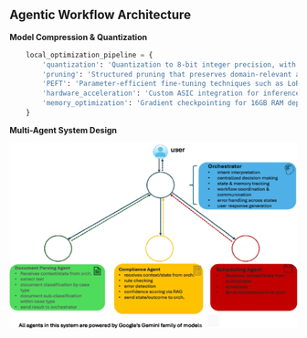 ## Agentic Workflow Architecture

**Model Compression & Quantization**

```python
    local_optimization_pipeline = {
        'quantization': 'Quantization to 8-bit integer precision, with minimal impact on task performance.',
        'pruning': 'Structured pruning that preserves domain-relevant attention heads and neuron groups',
        'PEFT': 'Parameter-efficient fine-tuning techniques such as LoRA for efficient legal domain adaptation using low-rank parameter updates',
        'hardware_acceleration': 'Custom ASIC integration for inference',
        'memory_optimization': 'Gradient checkpointing for 16GB RAM deployment'
    }
```

**Multi-Agent System Design**

![Agentic Workflow](./agentic.jpg)